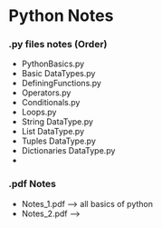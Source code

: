 # Python Notes 

### .py files notes (Order)

- PythonBasics.py
- Basic DataTypes.py
- DefiningFunctions.py
- Operators.py
- Conditionals.py
- Loops.py
- String DataType.py
- List DataType.py
- Tuples DataType.py
- Dictionaries DataType.py
- 

### .pdf Notes 

- Notes_1.pdf  --> all basics of python
- Notes_2.pdf  --> 
